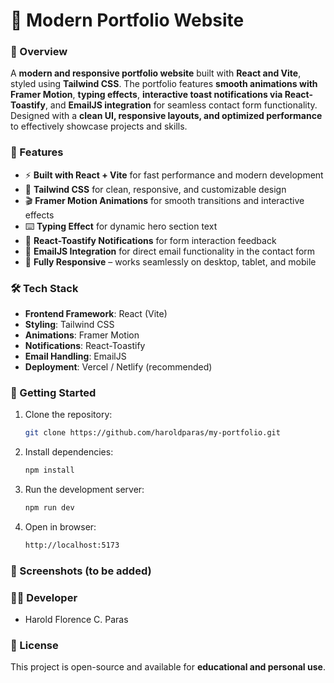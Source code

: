 # 🌟 Modern Portfolio Website  

### 📌 Overview  
A **modern and responsive portfolio website** built with **React and Vite**, styled using **Tailwind CSS**. The portfolio features **smooth animations with Framer Motion**, **typing effects**, **interactive toast notifications via React-Toastify**, and **EmailJS integration** for seamless contact form functionality. Designed with a **clean UI, responsive layouts, and optimized performance** to effectively showcase projects and skills.  

### 🎯 Features  
- ⚡ **Built with React + Vite** for fast performance and modern development  
- 🎨 **Tailwind CSS** for clean, responsive, and customizable design  
- 🎬 **Framer Motion Animations** for smooth transitions and interactive effects  
- ⌨️ **Typing Effect** for dynamic hero section text  
- 🔔 **React-Toastify Notifications** for form interaction feedback  
- 📩 **EmailJS Integration** for direct email functionality in the contact form  
- 📱 **Fully Responsive** – works seamlessly on desktop, tablet, and mobile  

### 🛠️ Tech Stack  
- **Frontend Framework**: React (Vite)  
- **Styling**: Tailwind CSS  
- **Animations**: Framer Motion  
- **Notifications**: React-Toastify  
- **Email Handling**: EmailJS  
- **Deployment**: Vercel / Netlify (recommended)  

### 🚀 Getting Started  
1. Clone the repository:  
   ```bash 
   git clone https://github.com/haroldparas/my-portfolio.git
   
2. Install dependencies:
   ```bash
   npm install
3. Run the development server:
   ```bash
   npm run dev
4. Open in browser: 
   ```bash
   http://localhost:5173

### 📸 Screenshots (to be added)   

### 👨‍💻 Developer  
- Harold Florence C. Paras  

### 📜 License  
This project is open-source and available for **educational and personal use**.  
